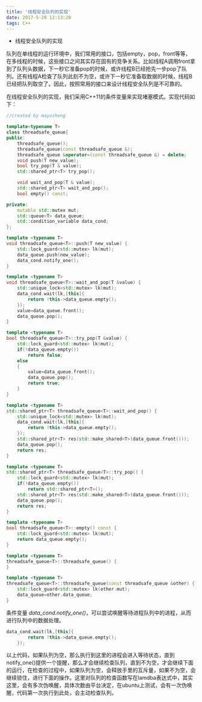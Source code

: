 ```yaml
---
title: '线程安全队列的实现'
date: 2017-5-20 12:13:20
tags: C++
---
```



* 线程安全队列的实现

队列在单线程的运行环境中，我们常用的接口，包括empty，pop，front等等，在多线程的时候，这些接口之间其实存在固有的竞争关系。比如线程A调用front拿到了队列头数据，下一秒它准备pop的时候，或许线程B已经抢先一步pop了队列。还有线程A检查了队列此刻不为空，或许下一秒它准备取数据的时候，线程B已经把队列取空了。因此，按照常用的接口来设计线程安全队列是不可靠的。

<!--more-->

在线程安全队列的实现，我们采用C++11的条件变量来实现堵塞模式。实现代码如下：


```cpp
//created by mayusheng

template<typename T>
class threadsafe_queue{
public:
    threadsafe_queue();
    threadsafe_queue(const threadsafe_queue &);
    threadsafe_queue &operator=(const threadsafe_queue &) = delete;
    void push(T new_value);
    bool try_pop(T & value);
    std::shared_ptr<T> try_pop();

    void wait_and_pop(T & value);
    std::shared_ptr<T> wait_and_pop();
    bool empty() const;

private:
    mutable std::mutex mut;
    std::queue<T> data_queue;
    std::condition_variable data_cond;
};

template <typename T>
void threadsafe_queue<T>::push(T new_value) {
    std::lock_guard<std::mutex> lk(mut);
    data_queue.push(new_value);
    data_cond.notify_one();
}

template <typename T>
void threadsafe_queue<T>::wait_and_pop(T &value) {
    std::unique_lock<std::mutex> lk(mut);
    data_cond.wait(lk,[this]{
        return !this->data_queue.empty();
    });
    value=data_queue.front();
    data_queue.pop();
}

template <typename T>
bool threadsafe_queue<T>::try_pop(T &value) {
    std::lock_guard<std::mutex> lk(mut);
    if(!data_queue.empty())
        return false;
    else
    {
        value=data_queue.front();
        data_queue.pop();
        return true;
    }
}

template <typename T>
std::shared_ptr<T> threadsafe_queue<T>::wait_and_pop() {
    std::unique_lock<std::mutex> lk(mut);
    data_cond.wait(lk,[this]{
        return !this->data_queue.empty();
    });
    std::shared_ptr<T> res(std::make_shared<T>(data_queue.front()));
    data_queue.pop();
    return res;
}

template <typename T>
std::shared_ptr<T> threadsafe_queue<T>::try_pop() {
    std::lock_guard<std::mutex> lk(mut);
    if(!data_queue.empty())
        return std::shared_ptr<T>();
    std::shared_ptr<T> res(std::make_shared<T>(data_queue.front()));
    data_queue.pop();
    return res;
}

template <typename T>
bool threadsafe_queue<T>::empty() const {
    std::lock_guard<std::mutex> lk(mut);
    return data_queue.empty();
}

template <typename T>
threadsafe_queue<T>::threadsafe_queue() {
}

template <typename T>
threadsafe_queue<T>::threadsafe_queue(const threadsafe_queue &other) {
    std::lock_guard<std::mutex> lk(other.mut);
    data_queue=other.data_queue;
}

```

条件变量 *data_cond.notify_one()*，可以尝试唤醒等待进程队列中的进程，从而进行队列中的数据处理。

```cpp
data_cond.wait(lk,[this]{
        return !this->data_queue.empty();
    });
```
    
以上代码，如果队列为空，那么执行到这里的进程会进入等待状态，直到notify_one()提供一个提醒，那么才会继续检查队列，直到不为空，才会继续下面的运行，在检查的过程中，如果队列为空，会释放手里的互斥量，如果不为空，会继续锁住，进行下面的操作。这里对队列的检查函数写在lamdba表达式中，其实这里，会有多次伪唤醒，具体次数由平台决定，在ubuntu上测试，会有一次伪唤醒，代码第一次执行到此处，会主动检查队列。
